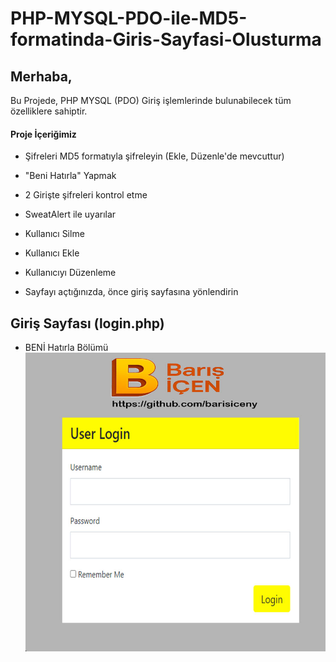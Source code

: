 # PHP-MYSQL-PDO-ile-MD5-formatinda-Giris-Sayfasi-Olusturma
## Merhaba,

Bu Projede, PHP MYSQL (PDO) Giriş işlemlerinde bulunabilecek tüm özelliklere sahiptir.
#### Proje İçeriğimiz

* Şifreleri MD5 formatıyla şifreleyin (Ekle, Düzenle'de mevcuttur)

* "Beni Hatırla" Yapmak

* 2 Girişte şifreleri kontrol etme

* SweatAlert ile uyarılar

* Kullanıcı Silme

* Kullanıcı Ekle

* Kullanıcıyı Düzenleme

* Sayfayı açtığınızda, önce giriş sayfasına yönlendirin

## Giriş Sayfası (login.php)

* BENİ Hatırla Bölümü
![alt text](https://github.com/barisiceny/PHP-MYSQL-PDO-ile-MD5-formatinda-Giris-Sayfasi-Olusturma/blob/main/img/ss/user-login.png?raw=true)
